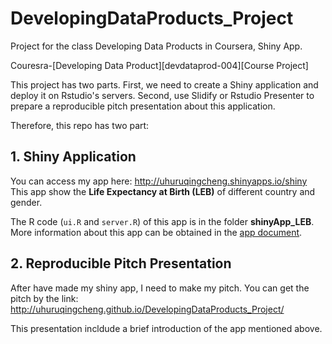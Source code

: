 DevelopingDataProducts_Project
==============================

Project for the class Developing Data Products in Coursera, Shiny App.

Couresra-[Developing Data Product][devdataprod-004][Course Project]

This project has two parts. First, we need to create a Shiny application and deploy it on Rstudio's servers. Second, use Slidify or Rstudio Presenter to prepare a reproducible pitch presentation about this application.


Therefore, this repo has two part:

## 1. Shiny Application
You can access my app here: http://uhuruqingcheng.shinyapps.io/shiny 
This app show the **Life Expectancy at Birth (LEB)** of different country and gender.

The R code (`ui.R` and `server.R`) of this app is in the folder **shinyApp_LEB**. More information about this app can be obtained in the [app document][1]. 


## 2. Reproducible Pitch Presentation

 After have made my shiny app, I need to make my pitch. You can get the pitch by the link: http://uhuruqingcheng.github.io/DevelopingDataProducts_Project/ 

 This presentation incldude a brief introduction of the app mentioned above.


 [1]:http://uhuruqingcheng.shinyapps.io/shiny/_w_4d45f2ac1e8864695fabb7d13c87e95933f9465400809eb7/README.html

